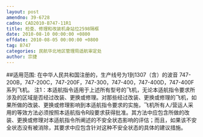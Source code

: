 ```yaml
---
layout: post
amendno: 39-6728
cadno: CAD2010-B747-11R1
title: 检查、修理和改装机身站位2598隔框
date: 2010-08-10 00:00:00 +0800
effdate: 2010-08-05 00:00:00 +0800
tag: B747
categories: 民航华北地区管理局适航审定处
author: 宗捷
---
```


##适用范围:
在中华人民共和国注册的，生产线号为1到1307（含）的波音 747-200B，747-200C，747-200F，747-300，747-400，747-400D，747-400F系列飞机。
注1：本适航指令适用于上述所有型号的飞机，无论本适航指令要求所涉及的区域是否经过改装、更换或修理。对那些经过改装、更换或修理的飞机，如果所做的改装、更换或修理影响到本适航指令要求的实施，飞机所有人/营运人采用的等效方法必须按照本适航指令R段要求获得批准。其方法中应包含所做的改装、更换或修理对本适航指令所阐述的不安全状态影响的评估；而且，如果该不安全状态没有被消除，其要求中应包含针对这种不安全状态的具体的建议措施。

